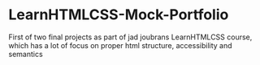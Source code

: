# LearnHTMLCSS-Mock-Portfolio
First of two final projects as part of jad joubrans LearnHTMLCSS course, which has a lot of focus on proper html structure, accessibility and semantics

